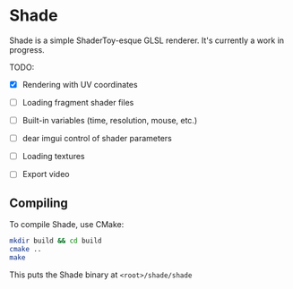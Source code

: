 # Shade

Shade is a simple ShaderToy-esque GLSL renderer.  It's currently a work in progress.

TODO:
- [x] Rendering with UV coordinates
- [ ] Loading fragment shader files
- [ ] Built-in variables (time, resolution, mouse, etc.)
- [ ] dear imgui control of shader parameters
- [ ] Loading textures 
- [ ] Export video


## Compiling

To compile Shade, use CMake:

``` sh
mkdir build && cd build
cmake ..
make
```

This puts the Shade binary at `<root>/shade/shade`